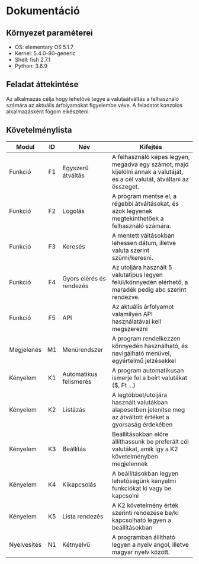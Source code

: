 # Dokumentáció

## Környezet paraméterei

 - OS: elementary OS 5.1.7
 - Kernel: 5.4.0-80-generic
 - Shell: fish 2.7.1
 - Python: 3.6.9

## Feladat áttekintése

Az alkalmazás célja hogy lehetővé tegye a valutaátváltás a felhasználó számára az aktuális árfolyamokat figyelembe véve. A feladatot konzolos alkalmazásként fogom elkészíteni.

## Követelménylista

| Modul | ID | Név | Kifejtés |
|-------|:----:|-----|----------|
| Funkció | F1 | Egyszerű átváltás | A felhasználó képes legyen, megadva egy számot, majd kijelölni annak a valutáját, és a cél valutát, átváltani az összeget. |
| Funkció | F2 | Logolás | A program mentse el, a régebbi átváltásokat, és azok legyenek megtekinthetőek a felhasználó számára. |
| Funkció | F3 | Keresés | A mentett váltásokban lehessen dátum, illetve valuta szerint szűrni/keresni. |
| Funkció | F4 | Gyors elérés és rendezés | Az utoljára használt 5 valutatípus legyen felül/könnyedén elérhető, a maradék pedig abc szerint rendezve. |
| Funkció | F5 | API | Az aktuális árfolyamot valamilyen API használatával kell megszerezni |
| Megjelenés | M1 | Menürendszer | A program rendelkezzen könnyedén használható, és navigálható menüvel, egyértelmű jelzésekkel |
| Kényelem | K1 | Automatikus felismerés | A program automatikusan ismerje fel a beírt valutákat ($, Ft ...) |
| Kényelem | K2 | Listázás | A legtöbbet/utoljára használt valutákban alapesetben jelenítse meg az átváltott értéket a gyorsaság érdekében |
| Kényelem | K3 | Beállítás | Beállításokban előre állíthassunk be preferált cél valutákat, amik így a K2 követelményben megjelennek |
| Kényelem | K4 | Kikapcsolás | A beállításokban legyen lehetőségünk kényelmi funkciókat ki vagy be kapcsolni |
| Kényelem | K5 | Lista rendezés | A K2 követelmény érték szerinti rendezése be/ki kapcsolható legyen a beállításokban |
| Nyelvesítés | N1 | Kétnyelvű | A programban állítható legyen a nyelv angol, illetve magyar nyelv között. |
